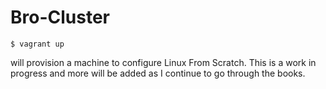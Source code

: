 Bro-Cluster
===========

```
$ vagrant up
```

will provision a machine to configure Linux From Scratch.
This is a work in progress and more will be added as I continue to
go through the books.
